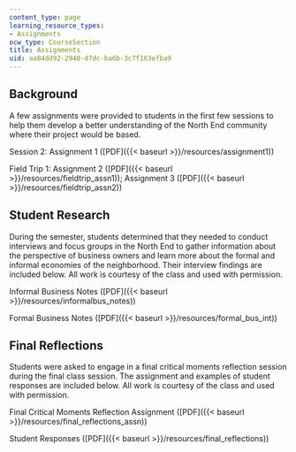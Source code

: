 ```yaml
---
content_type: page
learning_resource_types:
- Assignments
ocw_type: CourseSection
title: Assignments
uid: aa84dd92-2948-d7dc-ba6b-3c7f163efba9
---
```


Background
----------

A few assignments were provided to students in the first few sessions to help them develop a better understanding of the North End community where their project would be based.

Session 2: Assignment 1 ([PDF]({{< baseurl >}}/resources/assignment1))

Field Trip 1: Assignment 2 ([PDF]({{< baseurl >}}/resources/fieldtrip_assn1)); Assignment 3 ([PDF]({{< baseurl >}}/resources/fieldtrip_assn2))

Student Research
----------------

During the semester, students determined that they needed to conduct interviews and focus groups in the North End to gather information about the perspective of business owners and learn more about the formal and informal economies of the neighborhood. Their interview findings are included below. All work is courtesy of the class and used with permission.

Informal Business Notes ([PDF]({{< baseurl >}}/resources/informalbus_notes))

Formal Business Notes ([PDF]({{< baseurl >}}/resources/formal_bus_int))

Final Reflections
-----------------

Students were asked to engage in a final critical moments reflection session during the final class session. The assignment and examples of student responses are included below. All work is courtesy of the class and used with permission.

Final Critical Moments Reflection Assignment ([PDF]({{< baseurl >}}/resources/final_reflections_assn))

Student Responses ([PDF]({{< baseurl >}}/resources/final_reflections))